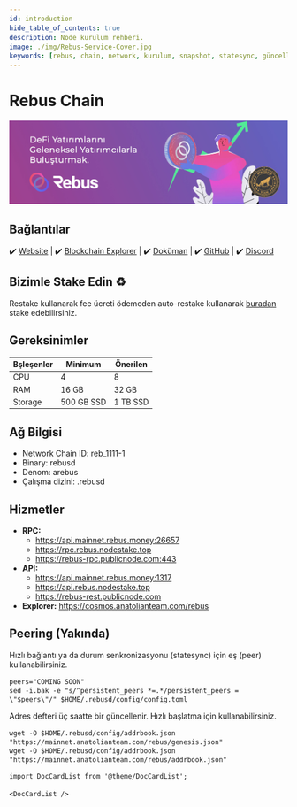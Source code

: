```yaml
---
id: introduction
hide_table_of_contents: true
description: Node kurulum rehberi.
image: ./img/Rebus-Service-Cover.jpg
keywords: [rebus, chain, network, kurulum, snapshot, statesync, güncelleme]
---
```

# Rebus Chain

![Rebus](./img/Rebus-Service.jpg)

## Bağlantılar
 ✔️ [Website](https://www.rebuschain.com/) |
 ✔️ [Blockchain Explorer](https://cosmos.anatolianteam.com/rebus) |
 ✔️ [Doküman](https://docs.rebuschain.com/) |
 ✔️ [GitHub](https://github.com/rebuschain) |
 ✔️ [Discord](https://discord.com/invite/tqfSntHxvv)

## Bizimle Stake Edin ♻️
Restake kullanarak fee ücreti ödemeden auto-restake kullanarak [buradan](https://restake.anatolianteam.com/rebus/rebusvaloper183hv37en2dayslgf03zfr57crtjrchuazwm9h9) stake edebilirsiniz.

## Gereksinimler

| Bşleşenler | Minimum | **Önerilen** |
| ------------ | ------------ | ------------ |
| CPU |	4 | 8 |
| RAM	| 16 GB | 32 GB |
| Storage	| 500 GB SSD | 1 TB SSD | 

## Ağ Bilgisi 

* Network Chain ID: reb_1111-1
* Binary: rebusd
* Denom: arebus
* Çalışma dizini: .rebusd

## Hizmetler
* **RPC:**
    * https://api.mainnet.rebus.money:26657
    * https://rpc.rebus.nodestake.top
    * https://rebus-rpc.publicnode.com:443
* **API:**
    * https://api.mainnet.rebus.money:1317
    * https://api.rebus.nodestake.top
    * https://rebus-rest.publicnode.com
* **Explorer:** https://cosmos.anatolianteam.com/rebus

## Peering (Yakında)
Hızlı bağlantı ya da durum senkronizasyonu (statesync) için eş (peer) kullanabilirsiniz.
```shell
peers="COMING SOON"
sed -i.bak -e "s/^persistent_peers *=.*/persistent_peers = \"$peers\"/" $HOME/.rebusd/config/config.toml
```
Adres defteri üç saatte bir güncellenir. Hızlı başlatma için kullanabilirsiniz.
```shell
wget -O $HOME/.rebusd/config/addrbook.json "https://mainnet.anatolianteam.com/rebus/genesis.json"
wget -O $HOME/.rebusd/config/addrbook.json "https://mainnet.anatolianteam.com/rebus/addrbook.json"
```

```mdx-code-block
import DocCardList from '@theme/DocCardList';

<DocCardList />
```
